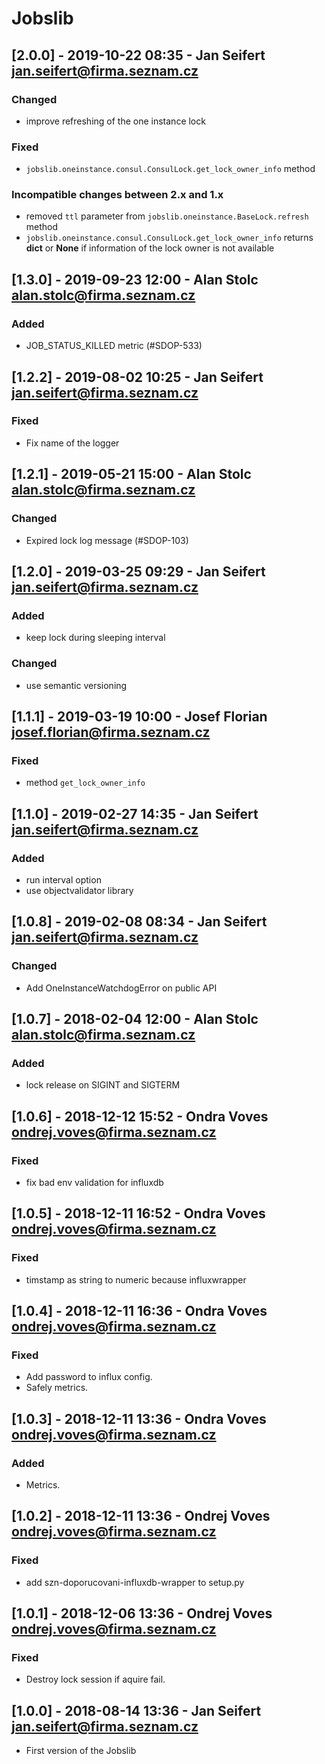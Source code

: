 # Jobslib

## [2.0.0] - 2019-10-22 08:35 - Jan Seifert <jan.seifert@firma.seznam.cz>
### Changed
- improve refreshing of the one instance lock
### Fixed
- `jobslib.oneinstance.consul.ConsulLock.get_lock_owner_info` method
### Incompatible changes between 2.x and 1.x
- removed `ttl` parameter from `jobslib.oneinstance.BaseLock.refresh` method
- `jobslib.oneinstance.consul.ConsulLock.get_lock_owner_info` returns **dict**
  or **None** if information of the lock owner is not available

## [1.3.0] - 2019-09-23 12:00 - Alan Stolc <alan.stolc@firma.seznam.cz>
### Added
- JOB_STATUS_KILLED metric (#SDOP-533)

## [1.2.2] - 2019-08-02 10:25 - Jan Seifert <jan.seifert@firma.seznam.cz>
### Fixed
- Fix name of the logger

## [1.2.1] - 2019-05-21 15:00 - Alan Stolc <alan.stolc@firma.seznam.cz>
### Changed
- Expired lock log message (#SDOP-103)

## [1.2.0] - 2019-03-25 09:29 - Jan Seifert <jan.seifert@firma.seznam.cz>
### Added
- keep lock during sleeping interval
### Changed
- use semantic versioning

## [1.1.1] - 2019-03-19 10:00 - Josef Florian <josef.florian@firma.seznam.cz>
### Fixed
- method `get_lock_owner_info`

## [1.1.0] - 2019-02-27 14:35 - Jan Seifert <jan.seifert@firma.seznam.cz>
### Added
- run interval option
- use objectvalidator library

## [1.0.8] - 2019-02-08 08:34 - Jan Seifert <jan.seifert@firma.seznam.cz>
### Changed
- Add OneInstanceWatchdogError on public API

## [1.0.7] - 2018-02-04 12:00 - Alan Stolc <alan.stolc@firma.seznam.cz>
### Added
- lock release on SIGINT and SIGTERM

## [1.0.6] - 2018-12-12 15:52 - Ondra Voves <ondrej.voves@firma.seznam.cz>
### Fixed
- fix bad env validation for influxdb

## [1.0.5] - 2018-12-11 16:52 - Ondra Voves <ondrej.voves@firma.seznam.cz>
### Fixed
- timstamp as string to numeric because influxwrapper

## [1.0.4] - 2018-12-11 16:36 - Ondra Voves <ondrej.voves@firma.seznam.cz>
### Fixed
- Add password to influx config.
- Safely metrics.

## [1.0.3] - 2018-12-11 13:36 - Ondra Voves <ondrej.voves@firma.seznam.cz>
### Added
- Metrics.

## [1.0.2] - 2018-12-11 13:36 - Ondrej Voves <ondrej.voves@firma.seznam.cz>
### Fixed
- add szn-doporucovani-influxdb-wrapper to setup.py

## [1.0.1] - 2018-12-06 13:36 - Ondrej Voves <ondrej.voves@firma.seznam.cz>
### Fixed
- Destroy lock session if aquire fail.

## [1.0.0] - 2018-08-14 13:36 - Jan Seifert <jan.seifert@firma.seznam.cz>
- First version of the Jobslib
